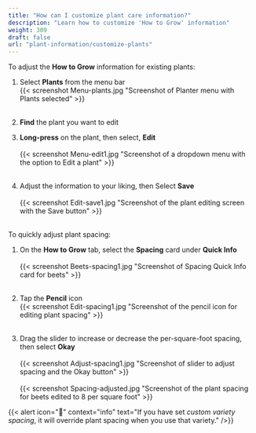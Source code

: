 ```yaml
---
title: "How can I customize plant care information?"
description: "Learn how to customize 'How to Grow' information"
weight: 309
draft: false
url: "plant-information/customize-plants"
---
```


To adjust the **How to Grow** information for existing plants:

1. Select **Plants** from the menu bar<br />
{{< screenshot Menu-plants.jpg "Screenshot of Planter menu with Plants selected" >}}<br /><br />

2. **Find** the plant you want to edit

3. **Long-press** on the plant, then select, **Edit**<br /><br />
{{< screenshot Menu-edit1.jpg "Screenshot of a dropdown menu with the option to Edit a plant" >}}<br /><br />

4. Adjust the information to your liking, then Select **Save**<br /><br />
{{< screenshot Edit-save1.jpg "Screenshot of the plant editing screen with the Save button" >}}<br /><br />


To quickly adjust plant spacing:
1. On the **How to Grow** tab, select the **Spacing** card under **Quick Info**<br /><br />
{{< screenshot Beets-spacing1.jpg "Screenshot of Spacing Quick Info card for beets" >}}<br /><br />

2. Tap the **Pencil** icon<br />
{{< screenshot Edit-spacing1.jpg "Screenshot of the pencil icon for editing plant spacing" >}}<br /><br />

3. Drag the slider to increase or decrease the per-square-foot spacing, then select **Okay**<br /><br />
{{< screenshot Adjust-spacing1.jpg "Screenshot of slider to adjust spacing and the Okay button" >}}<br /><br />
{{< screenshot Spacing-adjusted.jpg "Screenshot of the plant spacing for beets edited to 8 per square foot" >}}

{{< alert icon="🍅" context="info" text="If you have set *custom variety spacing*, it will override plant spacing when you use that variety." />}}
